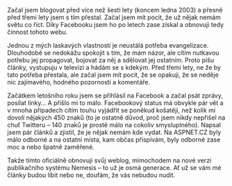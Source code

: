 <!-- dcterms:identifier = riderweblog#232 -->
<!-- dcterms:title = Jak mne Facebook znovu naučil blogovat -->
<!-- dcterms:abstract = Začal jsem blogovat před více než šesti lety (koncem ledna 2003) a přesně před třemi lety jsem s tím přestal. Začal jsem mít pocit, že už nějak nemám světu co říct. Díky Facebooku jsem ho po letech zase získal a obnovuji tedy činnost tohoto webu. -->
<!-- np9:categoryId = 1 -->
<!-- x4w:category = Koně -->
<!-- np9:authorId = 1 -->
<!-- np9:authorEmail = michal.valasek@altairis.cz -->
<!-- dcterms:creator = Michal Altair Valášek -->
<!-- dcterms:created = 2009-10-29T04:42:17.5+01:00 -->
<!-- dcterms:dateAccepted = 2009-10-29T04:42:17.697+01:00 -->

Začal jsem blogovat před více než šesti lety (koncem ledna 2003) a přesně před třemi lety jsem s tím přestal. Začal jsem mít pocit, že už nějak nemám světu co říct. Díky Facebooku jsem ho po letech zase získal a obnovuji tedy činnost tohoto webu. 

Jednou z mých laskavých vlastností je neustálá potřeba evangelizace. Dlouhodobě se nedokážu spokojit s tím, že mám názor, ale cítím nutkavou potřebu jej propagovat, bojovat za něj a sdělovat jej ostatním. Proto píšu články, vystupuju v televizi a hádám se s kdekým. Před třemi lety, ne že by tato potřeba přestala, ale začal jsem mít pocit, že se opakuji, že se neděje nic zajímavého, hodného pozornosti a komentáře. 

Začátkem letošního roku jsem se přihlásil na Facebook a začal psát zprávy, posílat linky… A přišlo mi to málo. Facebookový status má obvykle pár vět a v mnoha případech cítím touhu vyjádřit se poněkud košatěji, než kolik mi dovolí nějakých 450 znaků (to je ostatně důvod, proč jsem nikdy nepřišel na chuť Twitteru – 140 znaků je prostě málo na cokoliv smysluplného). Napsal jsem pár článků a zjistil, že je nějak nemám kde vydat. Na ASPNET.CZ byly málo odborné a na ostatní místa, kam občas přispívám, byly odborné zase moc a nebo špatně zaměřené. 

Takže tímto oficiálně obnovuji svůj weblog, mimochodem na nové verzi publikačního systému Nemesis – to už je osmá generace. Ať už se vám mé články budou líbit nebo ne, doufám, že vás nebudou nudit. 